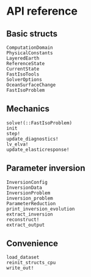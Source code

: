 # API reference

## Basic structs

```@docs
ComputationDomain
PhysicalConstants
LayeredEarth
ReferenceState
CurrentState
FastIsoTools
SolverOptions
OceanSurfaceChange
FastIsoProblem
```

## Mechanics

```@docs
solve!(::FastIsoProblem)
init
step!
update_diagnostics!
lv_elva!
update_elasticresponse!
```

## Parameter inversion

```@docs
InversionConfig
InversionData
InversionProblem
inversion_problem
ParameterReduction
print_inversion_evolution
extract_inversion
reconstruct!
extract_output
```

## Convenience

```@docs
load_dataset
reinit_structs_cpu
write_out!
```